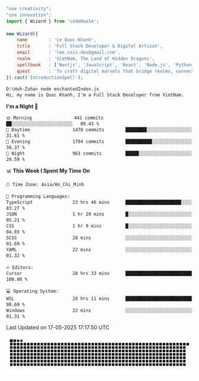 <!--x axis divider-->

```js 
"use creativity";
"use innovation";
import { Wizard } from 'codeRealm';

new Wizard({
    name        : 'Le Quoc Khanh',
    title       : 'Full Stack Developer & Digital Artisan',
    email       : 'lee.cois.dev@gmail.com',
    realm       : 'VietNam, The Land of Hidden Dragons',
    spellbook   : ['Nextjs', 'JavaScript', 'React', 'Node.js', 'Python', 'Django', 'Cloud Services'],
    quest       : `To craft digital marvels that bridge realms, connect cultures, and bring imagination to life.`,
}).cast('IntroductionSpell');
```

```cmd
D:\Huh-Zuha> node enchantedIndex.js
Hi, my name is Quoc Khanh, I'm a Full Stack Developer from VietNam.
```
<!--START_SECTION:waka-->
**I'm a Night 🦉** 

```text
🌞 Morning                441 commits         ██░░░░░░░░░░░░░░░░░░░░░░░   09.43 % 
🌆 Daytime                1478 commits        ████████░░░░░░░░░░░░░░░░░   31.61 % 
🌃 Evening                1794 commits        ██████████░░░░░░░░░░░░░░░   38.37 % 
🌙 Night                  963 commits         █████░░░░░░░░░░░░░░░░░░░░   20.59 % 
```


📊 **This Week I Spent My Time On** 

```text
🕑︎ Time Zone: Asia/Ho_Chi_Minh

💬 Programming Languages: 
TypeScript               23 hrs 46 mins      █████████████████████░░░░   83.27 % 
JSON                     1 hr 29 mins        █░░░░░░░░░░░░░░░░░░░░░░░░   05.21 % 
CSS                      1 hr 9 mins         █░░░░░░░░░░░░░░░░░░░░░░░░   04.03 % 
SCSS                     28 mins             ░░░░░░░░░░░░░░░░░░░░░░░░░   01.69 % 
YAML                     22 mins             ░░░░░░░░░░░░░░░░░░░░░░░░░   01.32 % 

🔥 Editors: 
Cursor                   28 hrs 33 mins      █████████████████████████   100.00 % 

💻 Operating System: 
WSL                      28 hrs 11 mins      █████████████████████████   98.69 % 
Windows                  22 mins             ░░░░░░░░░░░░░░░░░░░░░░░░░   01.31 % 
```


 Last Updated on 17-05-2025 17:17:50 UTC
<!--END_SECTION:waka-->
<picture>
  <source media="(prefers-color-scheme: dark)" srcset="https://raw.githubusercontent.com/leecois/leecois/output/github-contribution-grid-snake-dark.svg">
  <source media="(prefers-color-scheme: light)" srcset="https://raw.githubusercontent.com/leecois/leecois/output/github-contribution-grid-snake.svg">
  <img alt="github contribution grid snake animation" src="https://raw.githubusercontent.com/leecois/leecois/output/github-contribution-grid-snake.svg">
</picture>
